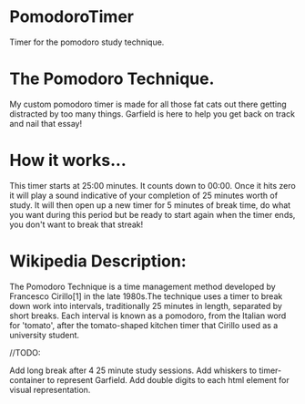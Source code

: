 # PomodoroTimer
Timer for the pomodoro study technique.

# The Pomodoro Technique.
My custom pomodoro timer is made for all those fat cats out there getting distracted by too many things. Garfield is here to help you get back on track and nail that essay!

# How it works...
This timer starts at 25:00 minutes. It counts down to 00:00. Once it hits zero it will play a sound indicative of your completion of 25 minutes worth of study. It will then open up a new timer for 5 minutes of break time, do what you want during this period but be ready to start again when the timer ends, you don't want to break that streak!


# Wikipedia Description:
The Pomodoro Technique is a time management method developed by Francesco Cirillo[1] in the late 1980s.The technique uses a timer to break down work into intervals, traditionally 25 minutes in length, separated by short breaks. Each interval is known as a pomodoro, from the Italian word for 'tomato', after the tomato-shaped kitchen timer that Cirillo used as a university student.

//TODO:

Add long break after 4 25 minute study sessions.
Add whiskers to timer-container to represent Garfield.
Add double digits to each html element for visual representation.
